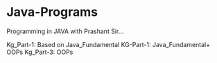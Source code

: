 # Java-Programs
Programming in JAVA with Prashant Sir...


Kg_Part-1: Based on Java_Fundamental
KG-Part-1: Java_Fundamental+ OOPs
Kg_Part-3: OOPs

